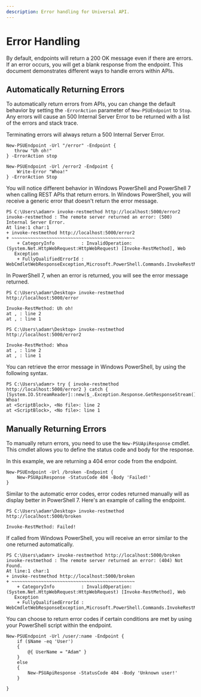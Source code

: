 ```yaml
---
description: Error handling for Universal API.
---
```


# Error Handling

By default, endpoints will return a 200 OK message even if there are errors. If an error occurs, you will get a blank response from the endpoint. This document demonstrates different ways to handle errors within APIs. 

## Automatically Returning Errors

To automatically return errors from APIs, you can change the default behavior by setting the `-ErrorAction` parameter of `New-PSUEndpoint` to `Stop`. Any errors will cause an 500 Internal Server Error to be returned with a list of the errors and stack trace.

Terminating errors will always return a 500 Internal Server Error.

```text
New-PSUEndpoint -Url "/error" -Endpoint { 
   throw "Uh oh!"
} -ErrorAction stop

New-PSUEndpoint -Url /error2 -Endpoint {
    Write-Error "Whoa!"
} -ErrorAction Stop
```

You will notice different behavior in Windows PowerShell and PowerShell 7 when calling REST APIs that return errors. In Windows PowerShell, you will receive a generic error that doesn't return the error message.

```text
PS C:\Users\adamr> invoke-restmethod http://localhost:5000/error2
invoke-restmethod : The remote server returned an error: (500) Internal Server Error.
At line:1 char:1
+ invoke-restmethod http://localhost:5000/error2
+ ~~~~~~~~~~~~~~~~~~~~~~~~~~~~~~~~~~~~~~~~~~~~~~
    + CategoryInfo          : InvalidOperation: (System.Net.HttpWebRequest:HttpWebRequest) [Invoke-RestMethod], Web
   Exception
    + FullyQualifiedErrorId : WebCmdletWebResponseException,Microsoft.PowerShell.Commands.InvokeRestMethodCommand
```

In PowerShell 7, when an error is returned, you will see the error message returned. 

```text
PS C:\Users\adamr\Desktop> invoke-restmethod http://localhost:5000/error 

Invoke-RestMethod: Uh oh!
at , : line 2
at , : line 1

PS C:\Users\adamr\Desktop> invoke-restmethod http://localhost:5000/error2

Invoke-RestMethod: Whoa
at , : line 2
at , : line 1
```

You can retrieve the error message in Windows PowerShell, by using the following syntax. 

```text
PS C:\Users\adamr> try { invoke-restmethod http://localhost:5000/error2 } catch { [System.IO.StreamReader]::new($_.Exception.Response.GetResponseStream()).ReadToEnd()}
Whoa!
at <ScriptBlock>, <No file>: line 2
at <ScriptBlock>, <No file>: line 1
```

## Manually Returning Errors

To manually return errors, you need to use the `New-PSUApiResponse` cmdlet. This cmdlet allows you to define the status code and body for the response. 

In this example, we are returning a 404 error code from the endpoint. 

```text
New-PSUEndpoint -Url /broken -Endpoint {
    New-PSUApiResponse -StatusCode 404 -Body 'Failed!'
}
```

Similar to the automatic error codes, error codes returned manually will as display better in PowerShell 7. Here's an example of calling the endpoint. 

```text
PS C:\Users\adamr\Desktop> invoke-restmethod http://localhost:5000/broken

Invoke-RestMethod: Failed!
```

If called from Windows PowerShell, you will receive an error similar to the one returned automatically.

```text
PS C:\Users\adamr> invoke-restmethod http://localhost:5000/broken
invoke-restmethod : The remote server returned an error: (404) Not Found.
At line:1 char:1
+ invoke-restmethod http://localhost:5000/broken
+ ~~~~~~~~~~~~~~~~~~~~~~~~~~~~~~~~~~~~~~~~~~~~~~
    + CategoryInfo          : InvalidOperation: (System.Net.HttpWebRequest:HttpWebRequest) [Invoke-RestMethod], Web
   Exception
    + FullyQualifiedErrorId : WebCmdletWebResponseException,Microsoft.PowerShell.Commands.InvokeRestMethodCommand
```

You can choose to return error codes if certain conditions are met by using your PowerShell script within the endpoint. 

```text
New-PSUEndpoint -Url /user/:name -Endpoint {
    if ($Name -eq 'User')
    {
        @{ UserName = "Adam" }
    }
    else
    {
        New-PSUApiResponse -StatusCode 404 -Body 'Unknown user!'    
    }

}
```


